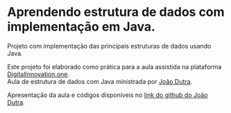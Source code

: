 # Aprendendo estrutura de dados com implementação em Java.

Projeto com implementação das principais estruturas de dados usando Java.

Este projeto foi elaborado como prática para a aula assistida na plataforma [DigitalInnovation.one](https://web.digitalinnovation.one/).<br />
Aula de estrutura de dados com Java ministrada por [João Dutra](https://www.linkedin.com/in/jo%C3%A3o-dutra-400a9330/).

Apresentação da aula e códigos disponíveis no [link do github do João Dutra](https://github.com/jrdutra/estruturaDeDadosJavaDio).